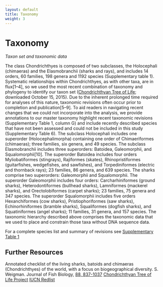 ```yaml
---
layout: default
title: Taxonomy
weight: 3
---
```


Taxonomy
========

*Taxon set and taxonomic data*

The class Chondrichthyes is composed of two subclasses, the Holocephali (chimaeras) and the Elasmobranchii (sharks and rays), and includes 14 orders, 60 families, 198 genera and 1192 species (Supplementary table 1). Systematic relationships within Chondrichthyes, as with other taxa, are in flux[1–4], so we used the most recent combination of taxonomy and phylogeny to identify our taxon set ([Chondrichthyan Tree of Life](http://sharksrays.org/); downloaded October 15, 2015). Due to the inherent prolonged time required for analyses of this nature, taxonomic revisions often occur prior to completion and publication[5–9]. To aid readers in navigating recent changes that we could not incorporate into the analysis, we provide annotations to our master taxonomy highlight recent taxonomic revisions (Supplementary Table 1, column G) and include recently described species that have not been assessed and could not be included in this study (Supplementary Table 6). The subclass Holocephali includes one superorder (Holocephalimorpha) containing one order of Chimaeriformes (chimaeras); three families, six genera, and 49 species. The subclass Elasmobranchii includes three superorders: Batoidea, Galeomorphii, and Squalomorphii[10]. The superorder Batoidea includes four orders Myliobatiformes (stingrays), Rajiformes (skates), Rhinopristiformes (guitarfishes, wedgefishes, and sawfishes), and Torpediniformes (electric and thornback rays); 23 families, 86 genera, and 639 species. The sharks comprise two superorders: Galeomorphii and Squalomorphii. The superorder Galeomorphii includes four orders: Carcharhiniformes (ground sharks), Heterodontiformes (bullhead sharks), Lamniformes (mackerel sharks), and Orectolobiformes (carpet sharks); 23 families, 75 genera and 347 species. The superorder Squalomorphii includes five orders Hexanchiformes (cow sharks), Pristiophoriformes (saw sharks), Echinorhiniformes (bramble sharks), Squaliformes (dogfish sharks), and Squatiniformes (angel sharks); 11 families, 31 genera, and 157 species. The taxonomic hierarchy described above comprises the taxonomic data that we used to place and constrain those taxa without DNA sequence data.

For a complete species list and summary of revisions see [Supplementary Table 1](https://www.nature.com/articles/s41559-017-0448-4#Sec18)

Further Resources
-----------------
Annotated checklist of the living sharks, batoids and chimaeras (Chondrichthyes) of the world, with a focus on biogeographical diversity. S. Weigman. Journal of Fish Biology, [88, 837-1037](http://onlinelibrary.wiley.com/doi/10.1111/jfb.12874/abstract)
[Chondrichthyan Tree of Life Project](http://sharksrays.org/)
[IUCN Redlist](http://redlist.org/)
